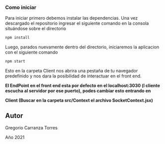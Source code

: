 ### Como iniciar

Para iniciar primero debemos instalar las dependencias.
Una vez descargado el repositorio ingresar el siguiente comando en la consola situándose sobre el directorio

```js
npm install
```

Luego, parados nuevamente dentro del directorio, iniciaremos la aplicacion con el siguiente comando

```js
npm start
```

Esto en la carpeta Client nos abrira una pestaña de tu navegador predefinido y nos dara la posibilidad de interactuar en el front end.

**El EndPoint en el front end esta por defecto en el localhost:3030 (l cliente escucha al servidor por ese puerto), podes cambiar esto entrando en**

**Client (Buscar en la carpeta src/Context el archivo SocketContext.jsx)**

## Autor

Gregorio Carranza Torres

Año 2021
